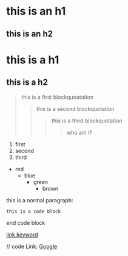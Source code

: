 this is an h1
=============

this is an h2
-------------

# this is a h1
## this is a h2

> this is a first blockquoatation
>   > this is a second blockquotation
>   >   > this is a third blockquotation
>   >   > > who am i?


1. first
2. second
3. third

* red
  * blue
    * green
       * brown


this is a normal paragraph: 

    this is a code block
    
end code block


[link keyword][id]

[id]: URL "Optional Title here"

// code
Link: [Google][googlelink]

[googlelink]: https://google.com "Go google"
